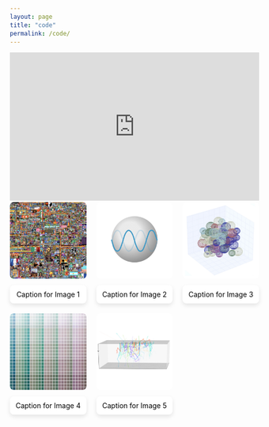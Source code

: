 ```yaml
---
layout: page
title: "code"
permalink: /code/
---
```

<iframe src="https://nbviewer.jupyter.org/github/manoharan-lab/structural-color/blob/master/tutorials/tutorial.ipynb" width="100%" height="300px" frameborder="0"></iframe>

<style>
  .image-grid {
    display: grid;
    grid-template-columns: repeat(3, 1fr);
    gap: 20px;
    justify-items: center;
    margin-bottom: 40px;
  }

  .image-grid-item {
    position: relative;
    text-align: center;
    width: 100%;
  }

  .image-grid img {
    width: 200px; /* Set the width of all images to 300px */
    height: auto; 
    border-radius: 8px;
  }

  .caption {
    margin-top: 10px;
    background-color: white;
    padding: 10px;
    border-radius: 8px;
    font-size: 14px;
    color: black;
    box-shadow: 0 4px 8px rgba(0, 0, 0, 0.1);
  }
</style>

<div class="image-grid">
  <div class="image-grid-item">
    <img src="images/code/rplacem.jpeg" alt="Image 1">
    <div class="caption">Caption for Image 1</div>
  </div>
  <div class="image-grid-item">
    <img src="images/code/pymie.jpeg" alt="Image 2">
    <div class="caption">Caption for Image 2</div>
  </div>
  <div class="image-grid-item">
    <img src="images/code/mstm.jpeg" alt="Image 3">
    <div class="caption">Caption for Image 3</div>
  </div>
  <div class="image-grid-item">
    <img src="images/code/colorpy.jpeg" alt="Image 4">
    <div class="caption">Caption for Image 4</div>
  </div>
    <div class="image-grid-item">
    <img src="images/code/structural-color.jpeg" alt="Image 5">
    <div class="caption">Caption for Image 5</div>
  </div>
</div>
